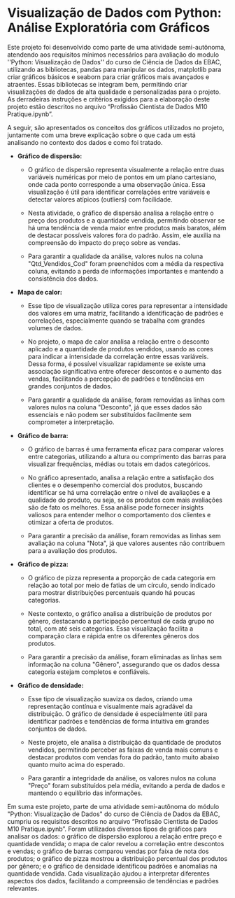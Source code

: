 # Visualização de Dados com Python: Análise Exploratória com Gráficos

Este projeto foi desenvolvido como parte de uma atividade semi-autônoma, atendendo aos requisitos mínimos necessários para avaliação do modulo ''Python: Visualização de Dados'' do curso de Ciência de Dados da EBAC, utilizando as bibliotecas, pandas para manipular os dados, matplotlib para criar gráficos básicos e seaborn para criar gráficos mais avançados e atraentes. Essas bibliotecas se integram bem, permitindo criar visualizações de dados de alta qualidade e personalizadas para o projeto. As derradeiras instruções e critérios exigidos para a elaboração deste projeto estão descritos no arquivo “Profissão Cientista de Dados M10 Pratique.ipynb”.

A seguir, são apresentados os conceitos dos gráficos utilizados no projeto, juntamente com uma breve explicação sobre o que cada um está analisando no contexto dos dados e como foi tratado.

- **Gráfico de dispersão:** 
  - O gráfico de dispersão representa visualmente a relação entre duas variáveis numéricas por meio de pontos em um plano cartesiano, onde cada ponto corresponde a uma observação única. Essa visualização é útil para identificar correlações entre variáveis e detectar valores atípicos (outliers) com facilidade. 

   - Nesta atividade, o gráfico de dispersão analisa a relação entre o preço dos produtos e a quantidade vendida, permitindo observar se há uma tendência de venda maior entre produtos mais baratos, além de destacar possíveis valores fora do padrão. Assim, ele auxilia na compreensão do impacto do preço sobre as vendas.

  - Para garantir a qualidade da análise, valores nulos na coluna "Qtd_Vendidos_Cod" foram preenchidos com a média da respectiva coluna, evitando a perda de informações importantes e mantendo a consistência dos dados.


- **Mapa de calor:** 
  - Esse tipo de visualização utiliza cores para representar a intensidade dos valores em uma matriz, facilitando a identificação de padrões e correlações, especialmente quando se trabalha com grandes volumes de dados. 

  - No projeto, o mapa de calor analisa a relação entre o desconto aplicado e a quantidade de produtos vendidos, usando as cores para indicar a intensidade da correlação entre essas variáveis. Dessa forma, é possível visualizar rapidamente se existe uma associação significativa entre oferecer descontos e o aumento das vendas, facilitando a percepção de padrões e tendências em grandes conjuntos de dados.

  - Para garantir a qualidade da análise, foram removidas as linhas com valores nulos na coluna "Desconto", já que esses dados são essenciais e não podem ser substituídos facilmente sem comprometer a interpretação.


- **Gráfico de barra:** 
  - O gráfico de barras é uma ferramenta eficaz para comparar valores entre categorias, utilizando a altura ou comprimento das barras para visualizar frequências, médias ou totais em dados categóricos. 

  - No gráfico apresentado, analisa a relação entre a satisfação dos clientes e o desempenho comercial dos produtos, buscando identificar se há uma correlação entre o nível de avaliações e a qualidade do produto, ou seja, se os produtos com mais avaliações são de fato os melhores. Essa análise pode fornecer insights valiosos para entender melhor o comportamento dos clientes e otimizar a oferta de produtos.

  - Para garantir a precisão da análise, foram removidas as linhas sem avaliação na coluna "Nota", já que valores ausentes não contribuem para a avaliação dos produtos.


- **Gráfico de pizza:** 
  - O gráfico de pizza representa a proporção de cada categoria em relação ao total por meio de fatias de um círculo, sendo indicado para mostrar distribuições percentuais quando há poucas categorias. 
  
  - Neste contexto, o gráfico analisa a distribuição de produtos por gênero, destacando a participação percentual de cada grupo no total, com até seis categorias. Essa visualização facilita a comparação clara e rápida entre os diferentes gêneros dos produtos.

  - Para garantir a precisão da análise, foram eliminadas as linhas sem informação na coluna "Gênero", assegurando que os dados dessa categoria estejam completos e confiáveis.


- **Gráfico de densidade:** 
  - Esse tipo de visualização suaviza os dados, criando uma representação contínua e visualmente mais agradável da distribuição. O gráfico de densidade é especialmente útil para identificar padrões e tendências de forma intuitiva em grandes conjuntos de dados. 

  - Neste projeto, ele analisa a distribuição da quantidade de produtos vendidos, permitindo perceber as faixas de venda mais comuns e destacar produtos com vendas fora do padrão, tanto muito abaixo quanto muito acima do esperado.

  - Para garantir a integridade da análise, os valores nulos na coluna "Preço" foram substituídos pela média, evitando a perda de dados e mantendo o equilíbrio das informações.

Em suma este projeto, parte de uma atividade semi-autônoma do módulo "Python: Visualização de Dados" do curso de Ciência de Dados da EBAC, cumpriu os requisitos descritos no arquivo “Profissão Cientista de Dados M10 Pratique.ipynb”. Foram utilizados diversos tipos de gráficos para analisar os dados: o gráfico de dispersão explorou a relação entre preço e quantidade vendida; o mapa de calor revelou a correlação entre descontos e vendas; o gráfico de barras comparou vendas por faixa de nota dos produtos; o gráfico de pizza mostrou a distribuição percentual dos produtos por gênero; e o gráfico de densidade identificou padrões e anomalias na quantidade vendida. Cada visualização ajudou a interpretar diferentes aspectos dos dados, facilitando a compreensão de tendências e padrões relevantes.
